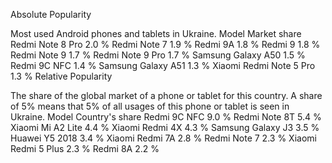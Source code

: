 
Absolute Popularity

Most used Android phones and tablets in Ukraine.
Model	Market share
Redmi Note 8 Pro
	2.0 %
Redmi Note 7
	1.9 %
Redmi 9A
	1.8 %
Redmi 9
	1.8 %
Redmi Note 9
	1.7 %
Redmi Note 9 Pro
	1.7 %
Samsung Galaxy A50
	1.5 %
Redmi 9C NFC
	1.4 %
Samsung Galaxy A51
	1.3 %
Xiaomi Redmi Note 5 Pro
	1.3 %
Relative Popularity

The share of the global market of a phone or tablet for this country. A share of 5% means that 5% of all usages of this phone or tablet is seen in Ukraine.
Model	Country's share
Redmi 9C NFC
	9.0 %
Redmi Note 8T
	5.4 %
Xiaomi Mi A2 Lite
	4.4 %
Xiaomi Redmi 4X
	4.3 %
Samsung Galaxy J3
	3.5 %
Huawei Y5 2018
	3.4 %
Xiaomi Redmi 7A
	2.8 %
Redmi Note 7
	2.3 %
Xiaomi Redmi 5 Plus
	2.3 %
Redmi 8A
	2.2 %
